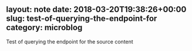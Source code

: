 layout: note
date: 2018-03-20T19:38:26+00:00
slug: test-of-querying-the-endpoint-for
category: microblog
---
Test of querying the endpoint for the source content
